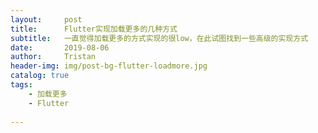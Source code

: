 ```yaml
---
layout:     post
title:      Flutter实现加载更多的几种方式
subtitle:   一直觉得加载更多的方式实现的很low，在此试图找到一些高级的实现方式
date:       2019-08-06
author:     Tristan
header-img: img/post-bg-flutter-loadmore.jpg
catalog: true
tags:
    - 加载更多
    - Flutter
    
---
```


